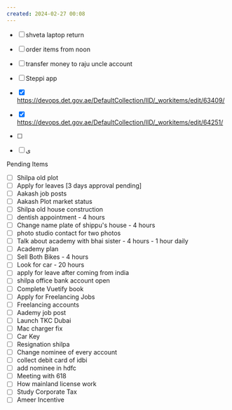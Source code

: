 ```yaml
---
created: 2024-02-27 00:08
---
```


 
- [ ] shveta laptop return
- [ ] order items from noon
- [ ] transfer money to raju uncle account
- [ ] Steppi app
- [x] https://devops.det.gov.ae/DefaultCollection/IID/_workitems/edit/63409/
- [x] https://devops.det.gov.ae/DefaultCollection/IID/_workitems/edit/64251/
- [ ] 
- [ ] ى




Pending Items

- [ ] Shilpa old plot 
- [ ] Apply for leaves [3 days approval pending]
- [ ] Aakash job posts
- [ ] Aakash Plot market status
- [ ] Shilpa old house construction
- [ ] dentish appointment - 4 hours
- [ ] Change name plate of shippu's house - 4 hours
- [ ] photo studio contact for two photos
- [ ] Talk about academy with bhai sister - 4 hours - 1 hour daily
- [ ] Academy plan 
- [ ] Sell Both Bikes - 4 hours
- [ ] Look for car - 20 hours
- [ ] apply for leave after coming from india
- [ ] shilpa office bank account open
- [ ] Complete Vuetify book
- [ ] Apply for Freelancing Jobs
- [ ] Freelancing accounts
- [ ] Aademy job post
- [ ] Launch TKC Dubai
- [ ] Mac charger fix
- [ ] Car Key 
- [ ] Resignation shilpa
- [ ] Change nominee of every account
- [ ] collect debit card of idbi
- [ ] add nominee in hdfc 
- [ ] Meeting with 618
- [ ] How mainland license work
- [ ] Study Corporate Tax
- [ ] Ameer Incentive
